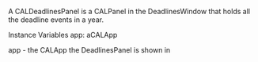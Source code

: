 A CALDeadlinesPanel is a CALPanel in the DeadlinesWindow that holds all the deadline events in a year. 

Instance Variables
	app:		aCALApp

app
	- the CALApp the DeadlinesPanel is shown in